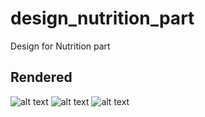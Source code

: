# design_nutrition_part

Design for Nutrition part

## Rendered
![alt text](https://github.com/Jules-gitclerc/Health-Track-Mobile-Template/assets/home_page.png?raw=true)
![alt text](https://github.com/Jules-gitclerc/Health-Track-Mobile-Template/assets/weight_page.png?raw=true)
![alt text](https://github.com/Jules-gitclerc/Health-Track-Mobile-Template/assets/step_page.png?raw=true)
